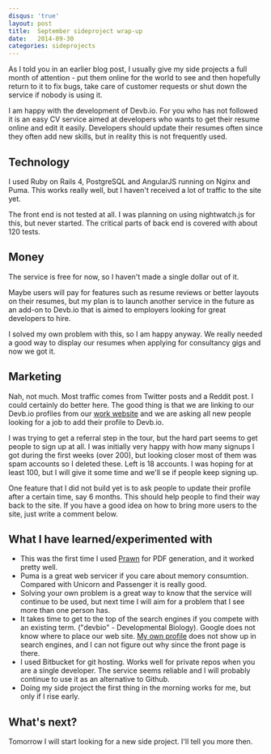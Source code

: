 ```yaml
---
disqus: 'true'
layout: post
title:  September sideproject wrap-up
date:   2014-09-30
categories: sideprojects
---
```


As I told you in an earlier blog post, I usually give my side projects a full
month of attention - put them online for the world to see and then hopefully
return to it to fix bugs, take care of customer requests or shut down the
service if nobody is using it.

I am happy with the development of Devb.io. For you who has not followed it is
an easy CV service aimed at developers who wants to get their resume online
and edit it easily. Developers should update their resumes often since they
often add new skills, but in reality this is not frequently used.

## Technology

I used Ruby on Rails 4, PostgreSQL and AngularJS running on Nginx and Puma.
This works really well, but I haven't received a lot of traffic to the site yet.

The front end is not tested at all. I was planning on using nightwatch.js for
this, but never started. The critical parts of back end is covered with about
120 tests.

## Money

The service is free for now, so I haven't made a single dollar out of it.

Maybe users will pay for features such as resume reviews or better layouts on their
resumes, but my plan is to launch another service in the future as an add-on to
Devb.io that is aimed to employers looking for great developers to hire.

I solved my own problem with this, so I am happy anyway. We really needed a good
way to display our resumes when applying for consultancy gigs and now we got it.

## Marketing

Nah, not much. Most traffic comes from Twitter posts and a Reddit post. I could
certainly do better here. The good thing is that we are linking to our Devb.io
profiles from our [work website](http://standout.se/medarbetare/) and we are
asking all new people looking for a job to add their profile to Devb.io.

I was trying to get a referral step in the tour, but the hard part seems to get
people to sign up at all. I was initially very happy with how many signups I got
during the first weeks (over 200), but looking closer most of them was spam
accounts so I deleted these. Left is 18 accounts. I was hoping for at least 100,
but I will give it some time and we'll se if people keep signing up.

One feature that I did not build yet is to ask people to update their profile
after a certain time, say 6 months. This should help people to find their way
back to the site. If you have a good idea on how to bring more users to the site,
just write a comment below.


## What I have learned/experimented with

* This was the first time I used [Prawn](http://prawnpdf.org/) for PDF generation, and it worked pretty well.
* Puma is a great web servicer if you care about memory consumtion. Compared with Unicorn and Passenger it is really good.
* Solving your own problem is a great way to know that the service will continue to be used, but next time I will aim for a problem that I see more than one person has.
* It takes time to get to the top of the search engines if you compete with an existing term. ("devbio" - Developmental Biology). Google does not know where to place our web site. [My own profile](http://devb.io/david) does not show up in search engines, and I can not figure out why since the front page is there.
* I used Bitbucket for git hosting. Works well for private repos when you are a single developer. The service seems reliable and I will probably continue to use it as an alternative to Github.
* Doing my side project the first thing in the morning works for me, but only if I rise early. 

## What's next?

Tomorrow I will start looking for a new side project. I'll tell you more then.
